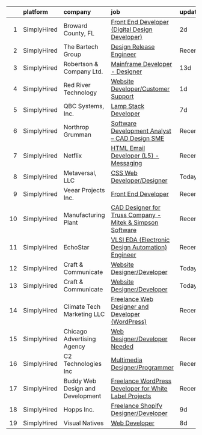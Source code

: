 

|    | platform    | company                          | job                                                                                                                                                                    | update_time   | location            |
|---:|:------------|:---------------------------------|:-----------------------------------------------------------------------------------------------------------------------------------------------------------------------|:--------------|:--------------------|
|  1 | SimplyHired | Broward County, FL               | [Front End Developer (Digital Design Developer)](https://www.simplyhired.com/job/eaYJ5TzYPZfnfenir25JHJATi3Mh_1-qvFbO7PcEDwShdZoyIrdhAw?q=design+developer)            | 2d            | Fort Lauderdale, FL |
|  2 | SimplyHired | The Bartech Group                | [Design Release Engineer](https://www.simplyhired.com/job/GEz-zXrc_XxyDMBdITbTMI9Lhq_LLhQpEe1U6n_1SfMZ2Atrs3Sbrw?q=design+developer)                                   | Recently      | Auburn Hills, MI    |
|  3 | SimplyHired | Robertson & Company Ltd.         | [Mainframe Developer - Designer](https://www.simplyhired.com/job/vCXX-YshfXPTOBAqrglqH4pCEs3LSI0X1sIzCSdwBQIBq2QOiwM0OQ?q=design+developer)                            | 13d           | Miami, FL           |
|  4 | SimplyHired | Red River Technology             | [Website Developer/Customer Support](https://www.simplyhired.com/job/CRVK6TVWRSb3jbGjFz65ac95CFpph9mNqcrgQQ4MrJ4_oIm__nsSbw?q=design+developer)                        | 1d            | Remote              |
|  5 | SimplyHired | QBC Systems, Inc.                | [Lamp Stack Developer](https://www.simplyhired.com/job/et0N2god4l1vXkXhs0YRUcLAykSBqlsIQ4u_KeuFs61eI-S1IaIvyA?q=design+developer)                                      | 7d            | Buffalo, NY         |
|  6 | SimplyHired | Northrop Grumman                 | [Software Development Analyst – CAD Design SME](https://www.simplyhired.com/job/Y8jwngvXwAwD01Mfs67JrDiHeUKVkuCQMTy74gVqU7-NWlj3HIGBfQ?q=design+developer)             | Recently      | Roy, UT             |
|  7 | SimplyHired | Netflix                          | [HTML Email Developer (L5) - Messaging](https://www.simplyhired.com/job/1bXVxt5BiO0MD0IViaSIetDkT_fhFoZwnqAbC8nd3-MrVMl4GV84Zg?q=design+developer)                     | Recently      | Remote              |
|  8 | SimplyHired | Metaversal, LLC                  | [CSS Web Developer/Designer](https://www.simplyhired.com/job/5O9eusRdC6904XqSjtVY6b3aXwD3pUdNN_XkNCOg0bQFZeDtrK2Gcw?q=design+developer)                                | Today         | Remote              |
|  9 | SimplyHired | Veear Projects Inc.              | [Front End Developer](https://www.simplyhired.com/job/0fKvwWPncH_-_Cv2HDSV4br8t9hY5vxtx4oBr8z_7X414PBLVN_nnA?q=design+developer)                                       | Recently      | Remote              |
| 10 | SimplyHired | Manufacturing Plant              | [CAD Designer for Truss Company - Mitek & Simpson Software](https://www.simplyhired.com/job/Si0P3Lb7aY6oFpNVjs3JpE_XCDoesr7o0UUlZRqYW0U7jgGYJ4p_uA?q=design+developer) | Recently      | Fort Pierce, FL     |
| 11 | SimplyHired | EchoStar                         | [VLSI EDA (Electronic Design Automation) Engineer](https://www.simplyhired.com/job/1SsTIJ0ivxoQQ3KRAelqo1-NvS__EdnrWIAj9KBVclJhZuRDpS8sfw?q=design+developer)          | Recently      | Germantown, MD      |
| 12 | SimplyHired | Craft & Communicate              | [Website Designer/Developer](https://www.simplyhired.com/job/Ta_l3uYaH0BdRDkXoCm9ovgXUl6A4yEz4iQF2GO8qRBqNMQLCJAIPw?q=design+developer)                                | Today         | Remote              |
| 13 | SimplyHired | Craft & Communicate              | [Website Designer/Developer](https://www.simplyhired.com/job/Ta_l3uYaH0BdRDkXoCm9ovgXUl6A4yEz4iQF2GO8qRBqNMQLCJAIPw?q=design+developer)                                | Today         | Remote              |
| 14 | SimplyHired | Climate Tech Marketing LLC       | [Freelance Web Designer and Developer (WordPress)](https://www.simplyhired.com/job/S_9EoZ8wLXhSScJU2itoPn5Mue1LWSwTjpycuMtZ41y8I2Bx_hlO3A?q=design+developer)          | Recently      | Remote              |
| 15 | SimplyHired | Chicago Advertising Agency       | [Web Designer/Developer Needed](https://www.simplyhired.com/job/3WomrldDVp_gZau2C1LngZoA36zG91ldOR1uxfIywCG-c5eoqglKUw?q=design+developer)                             | Recently      | Remote              |
| 16 | SimplyHired | C2 Technologies Inc              | [Multimedia Designer/Programmer](https://www.simplyhired.com/job/w24dksILanYpBN8xd8EHeLo4SARij5b9_5a7TYmDfGI3hXUeJ64wLQ?q=design+developer)                            | Recently      | Norfolk, VA         |
| 17 | SimplyHired | Buddy Web Design and Development | [Freelance WordPress Developer for White Label Projects](https://www.simplyhired.com/job/yo7VENvhAd37G2_RPqGnRMHXm5fhplm3EQQZZ__POJA0WTpIWUH_9g?q=design+developer)    | Recently      | Remote              |
| 18 | SimplyHired | Hopps Inc.                       | [Freelance Shopify Designer/Developer](https://www.simplyhired.com/job/04eXBuzSdk2C27SvQs_iZB1CbnYEYHKGWbVPpiY1K6XSlFM3Mep7jg?q=design+developer)                      | 9d            | Remote              |
| 19 | SimplyHired | Visual Natives                   | [Web Developer](https://www.simplyhired.com/job/3-Iks6JNt8N6FlS795dqZ6OkeMulBZcPV8CaQdl82BbDK_FZU0esvQ?q=design+developer)                                             | 8d            | Remote              |